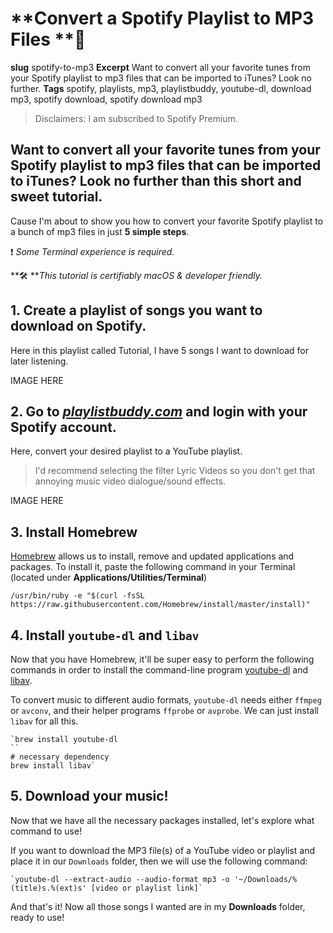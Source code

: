 # **Convert a Spotify Playlist to MP3 Files **🎵

**slug** spotify-to-mp3
**Excerpt** Want to convert all your favorite tunes from your Spotify playlist to mp3 files that can be imported to iTunes? Look no further.
**Tags** spotify, playlists, mp3, playlistbuddy, youtube-dl, download mp3, spotify download, spotify download mp3


> Disclaimers: I am subscribed to Spotify Premium.

## Want to convert all your favorite tunes from your Spotify playlist to mp3 files that can be imported to iTunes? Look no further than this short and sweet tutorial.

Cause I'm about to show you how to convert your favorite Spotify playlist to a bunch of mp3 files in just **5 simple steps**.

❗ *Some Terminal experience is required.*

**🛠   ***This tutorial is certifiably macOS & developer friendly.*

## 1. Create a playlist of songs you want to download on Spotify.

Here in this playlist called Tutorial, I have 5 songs I want to download for later listening.

IMAGE HERE

## 2. Go to [_playlistbuddy.com_](http://playlistbuddy.com/) and login with your Spotify account.

Here, convert your desired playlist to a YouTube playlist.


> I'd recommend selecting the filter Lyric Videos so you don't get that annoying music video dialogue/sound effects.


IMAGE HERE

## 3. Install Homebrew

[Homebrew](http://brew.sh/) allows us to install, remove and updated applications and packages. To install it, paste the following command in your Terminal (located under **Applications/Utilities/Terminal**)

```
/usr/bin/ruby -e "$(curl -fsSL https://raw.githubusercontent.com/Homebrew/install/master/install)"
```

## 4. Install `youtube-dl` and `libav`

Now that you have Homebrew, it'll be super easy to perform the following commands in order to install the command-line program [youtube-dl](https://rg3.github.io/youtube-dl/) and [libav](https://libav.org/).

To convert music to different audio formats, `youtube-dl` needs either `ffmpeg` or `avconv`, and their helper programs `ffprobe` or `avprobe`. We can just install `libav` for all this.

```
`brew install youtube-dl
``
# necessary dependency
brew install libav`
```

## 5. Download your music!

Now that we have all the necessary packages installed, let's explore what command to use!

If you want to download the MP3 file(s) of a YouTube video or playlist and place it in our `Downloads` folder, then we will use the following command:

```
`youtube-dl --extract-audio --audio-format mp3 -o '~/Downloads/%(title)s.%(ext)s' [video or playlist link]`
```

And that's it! Now all those songs I wanted are in my **Downloads** folder, ready to use!
